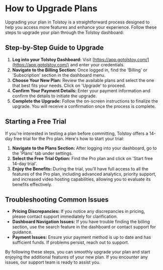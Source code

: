 # How to Upgrade Plans

Upgrading your plan in Tolstoy is a straightforward process designed to help you access more features and enhance your experience. Follow these steps to upgrade your plan through the Tolstoy dashboard:

## Step-by-Step Guide to Upgrade
1. **Log into your Tolstoy Dashboard:** Visit [https://app.gotolstoy.com/](https://app.gotolstoy.com/) and enter your credentials.
2. **Navigate to the Billing Section:** Once logged in, find the 'Billing' or 'Subscription' section in the dashboard menu.
3. **Choose Your New Plan:** Review the available plans and select the one that best fits your needs. Click on 'Upgrade' to proceed.
4. **Confirm Your Payment Details:** Enter your payment information and confirm the details to initiate the upgrade.
5. **Complete the Upgrade:** Follow the on-screen instructions to finalize the upgrade. You will receive a confirmation once the process is complete.

## Starting a Free Trial
If you're interested in testing a plan before committing, Tolstoy offers a 14-day free trial for the Pro plan. Here's how to start your trial:
1. **Navigate to the Plans Section:** After logging into your dashboard, go to the 'Plans' tab under settings.
2. **Select the Free Trial Option:** Find the Pro plan and click on 'Start free 14-day trial'.
3. **Enjoy the Benefits:** During the trial, you'll have full access to all the features of the Pro plan, including advanced analytics, priority support, and increased video hosting capabilities, allowing you to evaluate its benefits effectively.

## Troubleshooting Common Issues
- **Pricing Discrepancies:** If you notice any discrepancies in pricing, please contact support immediately for clarification.
- **Dashboard Navigation Issues:** If you have trouble finding the billing section, use the search feature in the dashboard or contact support for guidance.
- **Payment Issues:** Ensure your payment method is up to date and has sufficient funds. If problems persist, reach out to support.

By following these steps, you can smoothly upgrade your plan and start enjoying the additional features of your new plan. If you encounter any issues, our support team is ready to assist you.
